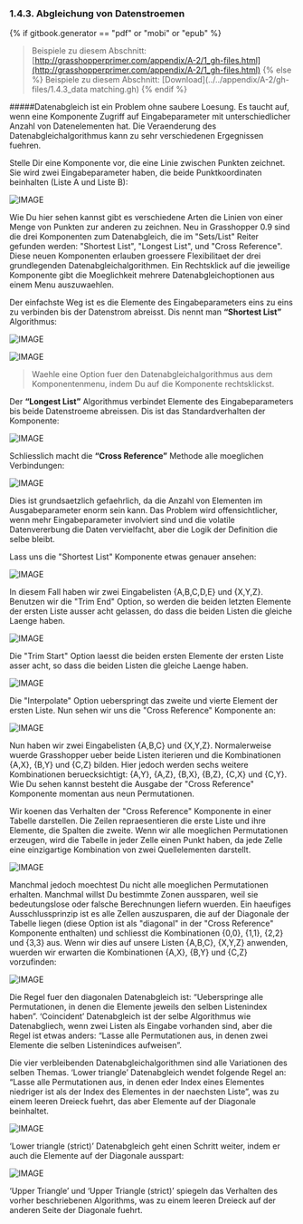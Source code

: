 ﻿### 1.4.3. Abgleichung von Datenstroemen
{% if gitbook.generator == "pdf" or "mobi" or "epub" %}
>Beispiele zu diesem Abschnitt: [http://grasshopperprimer.com/appendix/A-2/1_gh-files.html](http://grasshopperprimer.com/appendix/A-2/1_gh-files.html)
{% else %}
>Beispiele zu diesem Abschnitt: [Download](../../appendix/A-2/gh-files/1.4.3_data matching.gh)
{% endif %}

#####Datenabgleich ist ein Problem ohne saubere Loesung. Es taucht auf, wenn eine Komponente Zugriff auf Eingabeparameter mit unterschiedlicher Anzahl von Datenelementen hat. Die Veraenderung des Datenabgleichalgorithmus kann zu sehr verschiedenen Ergegnissen fuehren.

Stelle Dir eine Komponente vor, die eine Linie zwischen Punkten zeichnet. Sie wird zwei Eingabeparameter haben, die beide Punktkoordinaten beinhalten (Liste A und Liste B):

![IMAGE](images/1-4-3/1-4-3_001-blank-connection.png)

Wie Du hier sehen kannst gibt es verschiedene Arten die Linien von einer Menge von Punkten zur anderen zu zeichnen. Neu in Grasshopper 0.9 sind die drei Komponenten zum Datenabgleich, die im "Sets/List" Reiter gefunden werden: "Shortest List", "Longest List", und "Cross Reference". Diese neuen Komponenten erlauben groessere Flexibilitaet der drei grundlegenden Datenabgleichalgorithmen. Ein Rechtsklick auf die jeweilige Komponente gibt die Moeglichkeit mehrere Datenabgleichoptionen aus einem Menu auszuwaehlen.

Der einfachste Weg ist es die Elemente des Eingabeparameters eins zu eins zu verbinden bis der Datenstrom abreisst. Dis nennt man **“Shortest List”** Algorithmus:

![IMAGE](images/1-4-3/1-4-3_002-shortest-list.png)

![IMAGE](images/1-4-3/1-4-3_003-matching-algorithm.png)
>Waehle eine Option fuer den Datenabgleichalgorithmus aus dem Komponentenmenu, indem Du auf die Komponente rechtsklickst.

Der **“Longest List”** Algorithmus verbindet Elemente des Eingabeparameters bis beide Datenstroeme abreissen. Dis ist das Standardverhalten der Komponente:

![IMAGE](images/1-4-3/1-4-3_004-longest-list.png)

Schliesslich macht die **“Cross Reference”** Methode alle moeglichen Verbindungen:

![IMAGE](images/1-4-3/1-4-3_005-cross-reference.png)

Dies ist grundsaetzlich gefaehrlich, da die Anzahl von Elementen im Ausgabeparameter enorm sein kann. Das Problem wird offensichtlicher, wenn mehr Eingabeparameter involviert sind und die volatile Datenvererbung die Daten vervielfacht, aber die Logik der Definition die selbe bleibt.

Lass uns die "Shortest List" Komponente etwas genauer ansehen:

![IMAGE](images/1-4-3/1-4-3_006-trim-end.png)

In diesem Fall haben wir zwei Eingabelisten {A,B,C,D,E} und {X,Y,Z}. Benutzen wir die "Trim End" Option, so werden die beiden letzten Elemente der ersten Liste ausser acht gelassen, do dass die beiden Listen die gleiche Laenge haben.

![IMAGE](images/1-4-3/1-4-3_007-trim-start.png)

Die "Trim Start" Option laesst die beiden ersten Elemente der ersten Liste asser acht, so dass die beiden Listen die gleiche Laenge haben.

![IMAGE](images/1-4-3/1-4-3_008-interpolate.png)

Die "Interpolate" Option ueberspringt das zweite und vierte Element der ersten Liste. Nun sehen wir uns die "Cross Reference" Komponente an:

![IMAGE](images/1-4-3/1-4-3_009-holistic.png)

Nun haben wir zwei Eingabelisten {A,B,C} und {X,Y,Z}. Normalerweise wuerde Grasshopper ueber beide Listen iterieren und die Kombinationen {A,X}, {B,Y} und {C,Z} bilden. Hier jedoch werden sechs weitere Kombinationen beruecksichtigt: {A,Y}, {A,Z}, {B,X}, {B,Z}, {C,X} und {C,Y}. Wie Du sehen kannst besteht die Ausgabe der "Cross Reference" Komponente momentan aus neun Permutationen.

Wir koenen das Verhalten der "Cross Reference" Komponente in einer Tabelle darstellen. Die Zeilen repraesentieren die erste Liste und ihre Elemente, die Spalten die zweite. Wenn wir alle moeglichen Permutationen erzeugen, wird die Tabelle in jeder Zelle einen Punkt haben, da jede Zelle eine einzigartige Kombination von zwei Quellelementen darstellt.

![IMAGE](images/1-4-3/1-4-3_010-cross-reference-table.png)

Manchmal jedoch moechtest Du nicht alle moeglichen Permutationen erhalten. Manchmal willst Du bestimmte Zonen aussparen, weil sie bedeutungslose oder falsche Berechnungen liefern wuerden. Ein haeufiges Ausschlussprinzip ist es alle Zellen auszusparen, die auf der Diagonale der Tabelle liegen (diese Option ist als "diagonal" in der "Cross Reference" Komponente enthalten) und schliesst die Kombinationen {0,0}, {1,1}, {2,2} und {3,3} aus.
Wenn wir dies auf unsere Listen {A,B,C}, {X,Y,Z} anwenden, wuerden wir erwarten die Kombinationen {A,X}, {B,Y} und {C,Z} vorzufinden:

![IMAGE](images/1-4-3/1-4-3_011-diagonal.png)

Die Regel fuer den diagonalen Datenabgleich ist: “Ueberspringe alle Permutationen, in denen die Elemente jeweils den selben Listenindex haben”. ‘Coincident’ Datenabgleich ist der selbe Algorithmus wie Datenabgliech, wenn zwei Listen als Eingabe vorhanden sind, aber die Regel ist etwas anders: “Lasse alle Permutationen aus, in denen zwei Elemente die selben Listenindices aufweisen”.

Die vier verbleibenden Datenabgleichalgorithmen sind alle Variationen des selben Themas. ‘Lower triangle’ Datenabgleich wendet folgende Regel an: “Lasse alle Permutationen aus, in denen eder Index eines Elementes niedriger ist als der Index des Elementes in der naechsten Liste”, was zu einem leeren Dreieck fuehrt, das aber Elemente auf der Diagonale beinhaltet.

![IMAGE](images/1-4-3/1-4-3_012-lower.png)

‘Lower triangle (strict)’ Datenabgleich geht einen Schritt weiter, indem er auch die Elemente auf der Diagonale ausspart:

![IMAGE](images/1-4-3/1-4-3_013-lower-strict.png)

‘Upper Triangle’ und ‘Upper Triangle (strict)’ spiegeln das Verhalten des vorher beschriebenen Algorithms, was zu einem leeren Dreieck auf der anderen Seite der Diagonale fuehrt.
